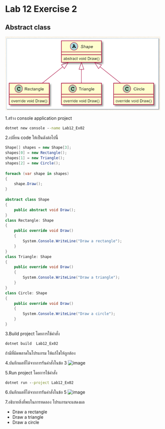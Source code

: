 # Lab 12 Exercise 2

## Abstract class

![alt text](./Pictures/image02.png)

1.สร้าง console application project

```cmd
dotnet new console --name Lab12_Ex02
```

2.เปลี่ยน code ให้เป็นดังต่อไปนี้

```cs
Shape[] shapes = new Shape[3];
shapes[0] = new Rectangle();
shapes[1] = new Triangle();
shapes[2] = new Circle();

foreach (var shape in shapes)
{
    shape.Draw();
}

abstract class Shape
{
    public abstract void Draw();
}
class Rectangle: Shape
{
    public override void Draw()
    {
        System.Console.WriteLine("Draw a rectangle");
    }
}
class Triangle: Shape
{
    public override void Draw()
    {
        System.Console.WriteLine("Draw a triangle");
    }
}
class Circle: Shape
{
    public override void Draw()
    {
        System.Console.WriteLine("Draw a circle");
    }
}
```

3.Build project โดยการใช้คำสั่ง

```cmd
dotnet build  Lab12_Ex02
```

ถ้ามีที่ผิดพลาดในโปรแกรม ให้แก้ไขให้ถูกต้อง

4.บันทึกผลที่ได้จากการรันคำสั่งในข้อ 3
![image](https://github.com/ThanchiraCharakhon099/03376836-OOP-2566-Lab-12/assets/144195708/5ceb4fa1-99d9-4a79-9df2-93a76c3d1538)

5.Run project โดยการใช้คำสั่ง

```cmd
dotnet run --project Lab12_Ex02
```

6.บันทึกผลที่ได้จากการรันคำสั่งในข้อ 5
![image](https://github.com/ThanchiraCharakhon099/03376836-OOP-2566-Lab-12/assets/144195708/e5291130-e3f0-42b1-ae26-bb55702c54d5)

7.อธิบายสิ่งที่พบในการทดลอง
โปรแกรมจะแสดงผล

- Draw a rectangle
- Draw a triangle
- Draw a circle
